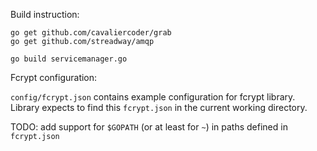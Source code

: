 Build instruction:

```
go get github.com/cavaliercoder/grab
go get github.com/streadway/amqp

go build servicemanager.go
```


Fcrypt configuration:

`config/fcrypt.json` contains example configuration for fcrypt library. Library expects to find this `fcrypt.json` in the current working directory.

TODO: add support for `$GOPATH` (or at least for `~`) in paths defined in `fcrypt.json`
